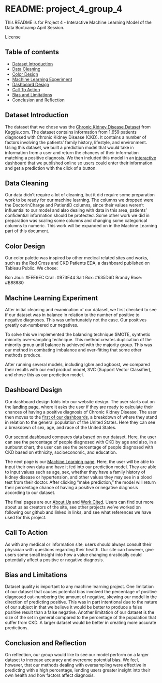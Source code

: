 # README: project_4_group_4

This README is for Project 4 - Interactive Machine Learning Model of the Data Bootcamp April Session.

[License](https://github.com/TheBoognish138/project-4/blob/master/LICENSE)

## Table of contents

* [Dataset Introduction](#dataset-introduction)
* [Data Cleaning](#data-cleaning)
* [Color Design](#color-design)
* [Machine Learning Experiment](#machine-learning-experiment)
* [Dashboard Design](#dashboard-design)
* [Call To Action](#call-to-action)
* [Bias and Limitations](#bias-and-limitations)
* [Conclusion and Reflection](#conclusion-and-reflection)


## Dataset Introduction

The dataset that we chose was the [Chronic Kidney Disease Dataset](https://www.kaggle.com/datasets/rabieelkharoua/chronic-kidney-disease-dataset-analysis/data) from Kaggle.com. The dataset contains information from 1,659 patients diagnosed with Chronic Kidney Disease (CKD). It contains a number of factors involving the patients’ family history, lifestyle, and environment. Using this dataset, we built a prediction model that would take in information from a user and return the chances of their information matching a positive diagnosis. We then included this model in an [interactive dashboard](https://missmandee.pythonanywhere.com/) that we published online so users could enter their information and get a prediction with the click of a button.

## Data Cleaning

Our data didn’t require a lot of cleaning, but it did require some preparation work to be ready for our machine learning. The columns we dropped were the DoctorInCharge and PatientID columns, since their values weren’t influential to our model and also dealing with data in this area, patients’ confidential information should be protected. Some other work we did in preparation was scaling some columns and changing some categorical columns to numeric. This work will be expanded on in the Machine Learning part of this document. 

## Color Design

Our color palette was inspired by other medical related sites and works, such as the Red Cross and CKD Patients EDA, a dashboard published on Tableau Public. We chose:

Bon Jour: #EEE9EC
Crail: #B73E44
Salt Box: #635D6D
Brandy Rose: #B88680

## Machine Learning Experiment

After initial cleaning and examination of our dataset, we first checked to see if our dataset was in balance in relation to the number of positive to negative diagnoses. This was unfortunately not the case. Our positives greatly out-numbered our negatives. 

To solve this we implemented the balancing technique SMOTE, synthetic minority over-sampling technique. This method creates duplication of the minority group until balance is achieved with the majority group. This was our method in combating imbalance and over-fitting that some other methods produce.

After running several models, including lgbm and xgboost, we compared their results with our end product model, SVC (Support Vector Classifier), and chose this as our prediction model.

## Dashboard Design

Our dashboard design folds into our website design. The user starts out on the [landing page](https://missmandee.pythonanywhere.com/), where it asks the user if they are ready to calculate their chances of having a positive diagnosis of Chronic Kidney Disease. The user then moves to the [first of our dashboards](https://missmandee.pythonanywhere.com/dashboard1), a breakdown of where they stand in relation to the general population of the United States. Here they can see a breakdown of sex, age, and race of the United States.

Our [second dashboard](https://missmandee.pythonanywhere.com/dashboard2) compares data based on our dataset. Here, the user can see the percentage of people diagnosed with CKD by age and also, in a sunburst chart, the user can see the percentage of people diagnosed with CKD based on ethnicity, socioeconomic, and education.

The next page is our [Machine Learning page](https://missmandee.pythonanywhere.com/index). Here, the user will be able to input their own data and have it fed into our prediction model. They are able to input values such as age, sex, whether they have a family history of kidney disease or hypertension, and other values they may see in a blood test from their doctor. After clicking “make prediction,” the model will return their percentage chance of having a positive or negative diagnosis according to our dataset. 

The final pages are our [About Us](https://missmandee.pythonanywhere.com/about_us) and [Work Cited](https://missmandee.pythonanywhere.com/works_cited). Users can find out more about us as creators of the site, see other projects we’ve worked on following our github and linked in links, and see what references we have used for this project.

## Call To Action

As with any medical or information site, users should always consult their physician with questions regarding their health. Our site can however, give users some small insight into how a value changing drastically could potentially affect a positive or negative diagnosis. 

## Bias and Limitations

Dataset quality is important to any machine learning project. One limitation of our dataset that causes potential bias involved the percentage of positive diagnosed out-numbering the amount of negative, skewing our model in the direction of predicting positive. This was in part intentional due to the nature of our subject in that we believe it would be better to produce a false positive result than a false negative. Another limitation of our dataset is the size of the set in general compared to the percentage of the population that suffer from CKD. A larger dataset would be better in creating more accurate predictions. 

## Conclusion and Reflection

On reflection, our group would like to see our model perform on a larger dataset to increase accuracy and overcome potential bias. We feel, however, that our methods dealing with oversampling were effective in predicting with a high percentage, lending users greater insight into their own health and how factors affect diagnosis.